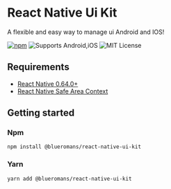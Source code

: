 # React Native Ui Kit

A flexible and easy way to manage ui Android and IOS!

[![npm](https://img.shields.io/npm/v/@blueromans/react-native-ui-kit)](https://www.npmjs.com/package/@blueromans/react-native-ui-kit) ![Supports Android,iOS](https://img.shields.io/badge/platforms-android%20%7C%20ios-lightgrey.svg) ![MIT License](https://img.shields.io/npm/l/@blueromans/react-native-ui-kit.svg)

## Requirements

- [React Native 0.64.0+](https://reactnative.dev)
- [React Native Safe Area Context](https://www.npmjs.com/package/@blueromans/react-native-ui-kit)

## Getting started

### Npm

```
npm install @blueromans/react-native-ui-kit
```

### Yarn

```
yarn add @blueromans/react-native-ui-kit
```

##
